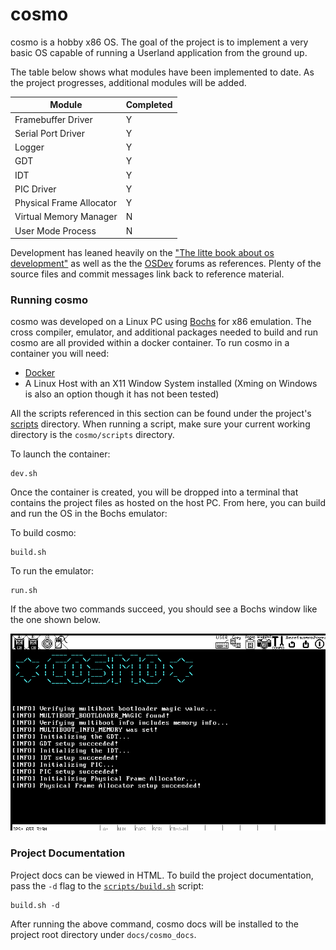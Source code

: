 # cosmo

cosmo is a hobby x86 OS. The goal of the project is to implement a very basic
OS capable of running a Userland application from the ground up.

The table below shows what modules have been implemented to date. As the
project progresses, additional modules will be added.

| Module                   | Completed |
| ------------------------ | --------- |
| Framebuffer Driver       | Y         |
| Serial Port Driver       | Y         |
| Logger                   | Y         |
| GDT                      | Y         |
| IDT                      | Y         |
| PIC Driver               | Y         |
| Physical Frame Allocator | Y         |
| Virtual Memory Manager   | N         |
| User Mode Process        | N         |

Development has leaned heavily on the ["The litte book about os
development"](https://littleosbook.github.io/) as well as the the
[OSDev](https://wiki.osdev.org/Main_Page) forums as references. Plenty of the
source files and commit messages link back to reference material.

### Running cosmo

cosmo was developed on a Linux PC using [Bochs](https://bochs.sourceforge.io/)
for x86 emulation. The cross compiler, emulator, and additional packages needed
to build and run cosmo are all provided within a docker container. To run
cosmo in a container you will need:

* [Docker](https://docs.docker.com/engine/install/)
* A Linux Host with an X11 Window System installed (Xming on Windows is also
an option though it has not been tested)

All the scripts referenced in this section can be found under the project's
[scripts](scripts/) directory. When running a script, make sure your current
working directory is the `cosmo/scripts` directory.

To launch the container:
```
dev.sh
```

Once the container is created, you will be dropped into a terminal that
contains the project files as hosted on the host PC. From here, you can build
and run the OS in the Bochs emulator:

To build cosmo:
```
build.sh
```

To run the emulator:
```
run.sh
```

If the above two commands succeed, you should see a Bochs window like the one
shown below.

![cosmo](res/cosmo.png)

### Project Documentation

Project docs can be viewed in HTML. To build the project documentation,
pass the `-d` flag to the [`scripts/build.sh`](scripts/build.sh)
script:

```
build.sh -d
```

After running the above command, cosmo docs will be installed to the project
root directory under `docs/cosmo_docs`.
